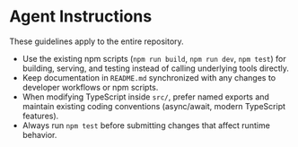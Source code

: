 # Agent Instructions

These guidelines apply to the entire repository.

- Use the existing npm scripts (`npm run build`, `npm run dev`, `npm test`) for building, serving, and testing instead of calling underlying tools directly.
- Keep documentation in `README.md` synchronized with any changes to developer workflows or npm scripts.
- When modifying TypeScript inside `src/`, prefer named exports and maintain existing coding conventions (async/await, modern TypeScript features).
- Always run `npm test` before submitting changes that affect runtime behavior.
